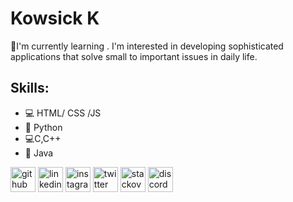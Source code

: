 
# Kowsick K

🌱I'm currently learning . I'm interested in developing sophisticated applications that solve small to important issues in daily life.

## Skills: 
* 💻 HTML/ CSS /JS
* 🐍 Python
* 💻C,C++
* 📲 Java


[<img src='https://cdn.jsdelivr.net/npm/simple-icons@3.0.1/icons/github.svg' alt='github' height='40'>](https://github.com/kowsick10?tab=repositories)  [<img src='https://cdn.jsdelivr.net/npm/simple-icons@3.0.1/icons/linkedin.svg' alt='linkedin' height='40'>](https://www.linkedin.com/in/kowsick-k0710/)  [<img src='https://cdn.jsdelivr.net/npm/simple-icons@3.0.1/icons/instagram.svg' alt='instagram' height='40'>]([https://www.instagram.com/itz_me_kowsick_/])  [<img src='https://cdn.jsdelivr.net/npm/simple-icons@3.0.1/icons/twitter.svg' alt='twitter' height='40'>](https://twitter.com/kowsickkarthik)  [<img src='https://cdn.jsdelivr.net/npm/simple-icons@3.0.1/icons/stackoverflow.svg' alt='stackoverflow' height='40'>]((https://stackoverflow.com/users/23164146/kowsick-k))  [<img src='https://cdn.jsdelivr.net/npm/simple-icons@3.0.1/icons/discord.svg' alt='discord' height='40'>](https://discord.com/channels/@me)







